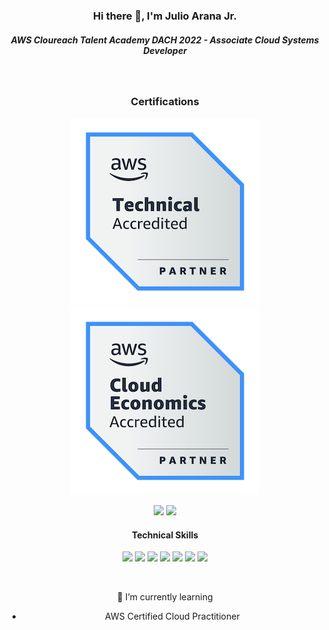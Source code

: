 

<h3 align="center">Hi there 👋, I'm Julio Arana Jr.</h3>

<h5 align="center">AWS Cloureach Talent Academy DACH 2022 - Associate Cloud Systems Developer</h5>

&nbsp;

<h3 align="center">Certifications</h3>
<div align="center"><img src=https://github.com/julioaranajr/julioaranajr/blob/main/aws-partner-accreditation-technical-300px.png>
      <img src=https://github.com/julioaranajr/julioaranajr/blob/main/aws-partner-cloud-economics-badge-300px.png><div/>
    

<p align="center">
    <img src=https://img.shields.io/badge/AWS%20Partner-%20__Technical__%20-blue.svg?style=for-the-badge&logo=amazonaws>
    <img src=https://img.shields.io/badge/AWS%20Partner-Cloud__Economics-blue?style=for-the-badge&logo=amazonaws>
    
 
    
    

<h4 align="center">Technical Skills</h4>

<p align="center">
  <img src=https://img.shields.io/badge/html5-silver.svg?style=for-the-badge&logo=html5>
  <img src=https://img.shields.io/badge/css3-white.svg?style=for-the-badge&logo=css3>
  <img src=https://img.shields.io/badge/python-%231572B6?style=for-the-badge&logo=python> 
  <img src=https://img.shields.io/badge/boto3-grey.svg?style=for-the-badge&logo=amazonaws>
  <img src=https://img.shields.io/badge/lambda-orange.svg?style=for-the-badge&logo=amazonaws>
  <img src=https://img.shields.io/badge/Windows-%231572B6?style=for-the-badge&logo=windows>
  <img src=https://img.shields.io/badge/mysql-%231572B6.svg?style=for-the-badge&logo=mysql>
   
 </p>
 
 &nbsp;

🌱 I’m currently learning
- AWS Certified Cloud Practitioner

<!--
**julioaranajr/julioaranajr** is a ✨ _special_ ✨ repository because its `README.md` (this file) appears on your GitHub profile.

Here are some ideas to get you started:

- 🔭 I’m currently working on ...
- 🌱 I’m currently learning ...
- 👯 I’m looking to collaborate on ...
- 🤔 I’m looking for help with ...
- 💬 Ask me about ...
- 📫 How to reach me: ...
- 😄 Pronouns: ...
- ⚡ Fun fact: ...
-->
